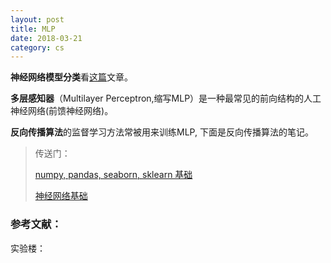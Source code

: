 ```yaml
---
layout: post
title: MLP
date: 2018-03-21
category: cs
---
```


**神经网络模型分类**看[这篇](http://ibillxia.github.io/blog/2013/03/24/classes-of-neural-networks/)文章。

**多层感知器**（Multilayer Perceptron,缩写MLP）是一种最常见的前向结构的人工神经网络(前馈神经网络)。

**反向传播算法**的监督学习方法常被用来训练MLP, 下面是反向传播算法的笔记。

> 传送门：
>
> [numpy, pandas, seaborn, sklearn 基础](http://liuxin21.com/python,%20cs/2018/03/12/sklearn.html)
> 
> [神经网络基础](http://liuxin21.com/ai/2018/03/18/ai.html)




### 参考文献：
实验楼：